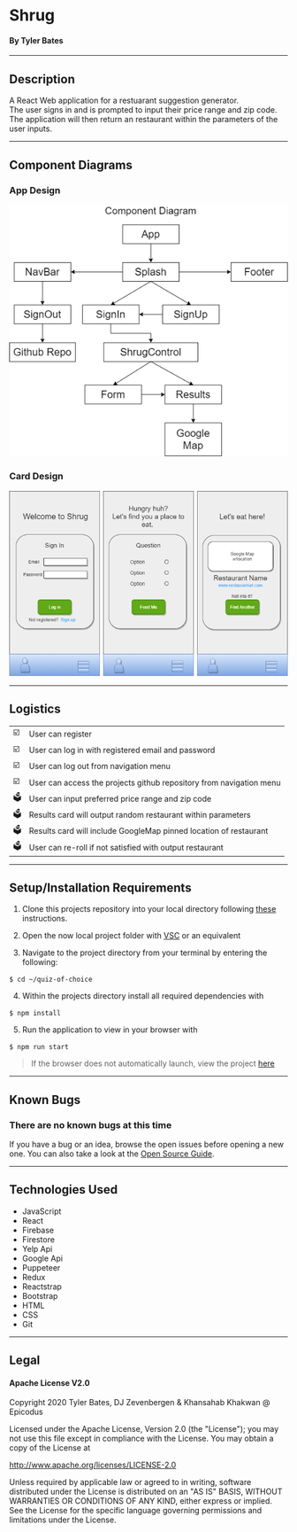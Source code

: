# Shrug

#### By Tyler Bates
<hr/>

## Description

A React Web application for a restuarant suggestion generator. <br>
The user signs in and is prompted to input their price range and zip code. The application will then return an restaurant within the parameters of the user inputs. 
<hr />

## Component Diagrams
### App Design
<img src='./public/component-diagram.drawio.png'>

### Card Design
<img src='./public/card-diagram.drawio.png'>

<hr/>

## Logistics

|||
|-----|-----|
| :ballot_box_with_check: |User can register|
| :ballot_box_with_check: |User can log in with registered email and password|
| :ballot_box_with_check: |User can log out from navigation menu|
| :ballot_box_with_check: |User can access the projects github repository from navigation menu|
| :ballot_box: |User can input preferred price range and zip code|
| :ballot_box: |Results card will output random restaurant within parameters|
| :ballot_box: |Results card will include GoogleMap pinned location of restaurant|
| :ballot_box: |User can re-roll if not satisfied with output restaurant|

<hr />


## Setup/Installation Requirements

1. Clone this projects repository into your local directory following [these](https://www.linode.com/docs/development/version-control/how-to-install-git-and-clone-a-github-repository/) instructions.

2. Open the now local project folder with [VSC](https://code.visualstudio.com/Download) or an equivalent

3. Navigate to the project directory from your terminal by entering the following:

```
$ cd ~/quiz-of-choice
```
4. Within the projects directory install all required dependencies with
```
$ npm install
```
5. Run the application to view in your browser with
```
$ npm run start
```

>If the browser does not automatically launch, view the project [here](https://localhost:3000)

<hr/>

## Known Bugs

### There are no known bugs at this time
If you have a bug or an idea, browse the open issues before opening a new one. You can also take a look at the [Open Source Guide](https://opensource.guide/).

<hr/>

## Technologies Used

- JavaScript
- React
- Firebase
- Firestore
- Yelp Api
- Google Api
- Puppeteer
- Redux
- Reactstrap
- Bootstrap
- HTML
- CSS
- Git

<hr/>

## Legal

#### Apache License V2.0

Copyright 2020 Tyler Bates, DJ Zevenbergen & Khansahab Khakwan @ Epicodus

Licensed under the Apache License, Version 2.0 (the "License");
you may not use this file except in compliance with the License.
You may obtain a copy of the License at

http://www.apache.org/licenses/LICENSE-2.0

Unless required by applicable law or agreed to in writing, software
distributed under the License is distributed on an "AS IS" BASIS,
WITHOUT WARRANTIES OR CONDITIONS OF ANY KIND, either express or implied.
See the License for the specific language governing permissions and
limitations under the License.